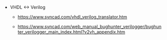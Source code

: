 
* VHDL <-> Verilog
   * https://www.syncad.com/vhdl_verilog_translator.htm

   * https://www.syncad.com/web_manual_bughunter_verilogger/bughunter_verilogger_main_index.html?v2vh_appendix.htm
